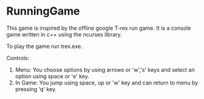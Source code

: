 # RunningGame

This game is inspired by the offline google T-rex run game. It is a console game written in c++ using 
the ncurses library.

To play the game run trex.exe.

Controls:

1. Menu: You choose options by using arrows or 'w','s' keys and select an option using space or 'e' key.
1. In Game: You jump using space, up or 'w' key and can return to menu by pressing 'q' key.
